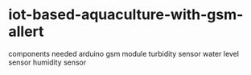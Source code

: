 # iot-based-aquaculture-with-gsm-allert
components needed
arduino 
gsm module
turbidity sensor
water level sensor
humidity sensor
